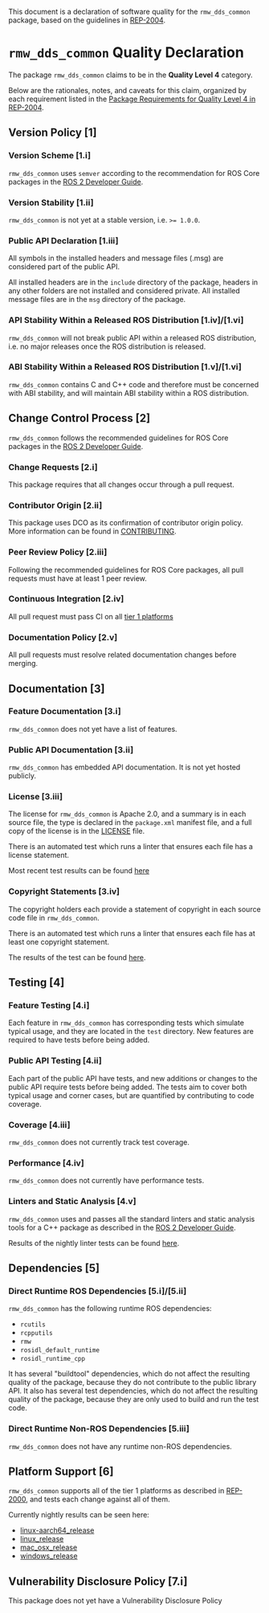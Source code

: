 This document is a declaration of software quality for the `rmw_dds_common` package, based on the guidelines in [REP-2004](https://www.ros.org/reps/rep-2004.html).

# `rmw_dds_common` Quality Declaration

The package `rmw_dds_common` claims to be in the **Quality Level 4** category.

Below are the rationales, notes, and caveats for this claim, organized by each requirement listed in the [Package Requirements for Quality Level 4 in REP-2004](https://www.ros.org/reps/rep-2004.html).

## Version Policy [1]

### Version Scheme [1.i]

`rmw_dds_common` uses `semver` according to the recommendation for ROS Core packages in the [ROS 2 Developer Guide](https://index.ros.org/doc/ros2/Contributing/Developer-Guide/#versioning).

### Version Stability [1.ii]

`rmw_dds_common` is not yet at a stable version, i.e. `>= 1.0.0`.

### Public API Declaration [1.iii]

All symbols in the installed headers and message files (.msg) are considered part of the public API.

All installed headers are in the `include` directory of the package, headers in any other folders are not installed and considered private.
All installed message files are in the `msg` directory of the package.

### API Stability Within a Released ROS Distribution [1.iv]/[1.vi]

`rmw_dds_common` will not break public API within a released ROS distribution, i.e. no major releases once the ROS distribution is released.

### ABI Stability Within a Released ROS Distribution [1.v]/[1.vi]

`rmw_dds_common` contains C and C++ code and therefore must be concerned with ABI stability, and will maintain ABI stability within a ROS distribution.

## Change Control Process [2]

`rmw_dds_common` follows the recommended guidelines for ROS Core packages in the [ROS 2 Developer Guide](https://index.ros.org/doc/ros2/Contributing/Developer-Guide/#package-requirements).

### Change Requests [2.i]

This package requires that all changes occur through a pull request.

### Contributor Origin [2.ii]

This package uses DCO as its confirmation of contributor origin policy. More information can be found in [CONTRIBUTING](../CONTRIBUTING.md).

### Peer Review Policy [2.iii]

Following the recommended guidelines for ROS Core packages, all pull requests must have at least 1 peer review.

### Continuous Integration [2.iv]

All pull request must pass CI on all [tier 1 platforms](https://www.ros.org/reps/rep-2000.html#support-tiers)

### Documentation Policy [2.v]

All pull requests must resolve related documentation changes before merging.

## Documentation [3]

### Feature Documentation [3.i]

`rmw_dds_common` does not yet have a list of features.

### Public API Documentation [3.ii]

`rmw_dds_common` has embedded API documentation. It is not yet hosted publicly.

### License [3.iii]

The license for `rmw_dds_common` is Apache 2.0, and a summary is in each source file, the type is declared in the `package.xml` manifest file, and a full copy of the license is in the [LICENSE](../LICENSE) file.

There is an automated test which runs a linter that ensures each file has a license statement.

Most recent test results can be found [here](https://ci.ros2.org/view/nightly/job/nightly_linux_release/lastBuild/testReport/rmw_dds_common)

### Copyright Statements [3.iv]

The copyright holders each provide a statement of copyright in each source code file in `rmw_dds_common`.

There is an automated test which runs a linter that ensures each file has at least one copyright statement.

The results of the test can be found [here](https://ci.ros2.org/view/nightly/job/nightly_linux_release/lastBuild/testReport/rmw_dds_common/).

## Testing [4]

### Feature Testing [4.i]

Each feature in `rmw_dds_common` has corresponding tests which simulate typical usage, and they are located in the `test` directory.
New features are required to have tests before being added.

### Public API Testing [4.ii]

Each part of the public API have tests, and new additions or changes to the public API require tests before being added.
The tests aim to cover both typical usage and corner cases, but are quantified by contributing to code coverage.

### Coverage [4.iii]

`rmw_dds_common` does not currently track test coverage.

### Performance [4.iv]

`rmw_dds_common` does not currently have performance tests.

### Linters and Static Analysis [4.v]

`rmw_dds_common` uses and passes all the standard linters and static analysis tools for a C++ package as described in the [ROS 2 Developer Guide](https://index.ros.org/doc/ros2/Contributing/Developer-Guide/#linters).

Results of the nightly linter tests can be found [here](https://ci.ros2.org/view/nightly/job/nightly_linux_release/lastBuild/testReport/rmw_dds_common/).

## Dependencies [5]

### Direct Runtime ROS Dependencies [5.i]/[5.ii]

`rmw_dds_common` has the following runtime ROS dependencies:
* `rcutils`
* `rcpputils`
* `rmw`
* `rosidl_default_runtime`
* `rosidl_runtime_cpp`

It has several "buildtool" dependencies, which do not affect the resulting quality of the package, because they do not contribute to the public library API.
It also has several test dependencies, which do not affect the resulting quality of the package, because they are only used to build and run the test code.

### Direct Runtime Non-ROS Dependencies [5.iii]

`rmw_dds_common` does not have any runtime non-ROS dependencies.

## Platform Support [6]

`rmw_dds_common` supports all of the tier 1 platforms as described in [REP-2000](https://www.ros.org/reps/rep-2000.html#support-tiers), and tests each change against all of them.

Currently nightly results can be seen here:
* [linux-aarch64_release](https://ci.ros2.org/view/nightly/job/nightly_linux-aarch64_release/lastBuild/testReport/rmw_dds_common/)
* [linux_release](https://ci.ros2.org/view/nightly/job/nightly_linux_release/lastBuild/testReport/rmw_dds_common/)
* [mac_osx_release](https://ci.ros2.org/view/nightly/job/nightly_osx_release/lastBuild/testReport/rmw_dds_common/)
* [windows_release](https://ci.ros2.org/view/nightly/job/nightly_win_rel/lastBuild/testReport/rmw_dds_common/)

## Vulnerability Disclosure Policy [7.i]

This package does not yet have a Vulnerability Disclosure Policy
